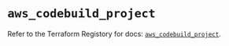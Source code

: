 # `aws_codebuild_project`

Refer to the Terraform Registory for docs: [`aws_codebuild_project`](https://registry.terraform.io/providers/hashicorp/aws/4.65.0/docs/resources/codebuild_project).
